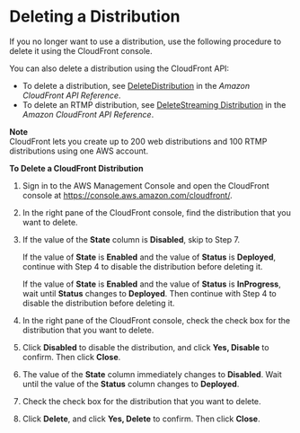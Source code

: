 # Deleting a Distribution<a name="HowToDeleteDistribution"></a>

If you no longer want to use a distribution, use the following procedure to delete it using the CloudFront console\. 

You can also delete a distribution using the CloudFront API:
+ To delete a distribution, see [DeleteDistribution](https://docs.aws.amazon.com/cloudfront/latest/APIReference/DeleteDistribution.html) in the *Amazon CloudFront API Reference*\.
+ To delete an RTMP distribution, see [DeleteStreaming Distribution](https://docs.aws.amazon.com/cloudfront/latest/APIReference/DeleteStreamingDistribution.html) in the *Amazon CloudFront API Reference*\.

**Note**  
CloudFront lets you create up to 200 web distributions and 100 RTMP distributions using one AWS account\.<a name="HowToDeleteDistributionProcedure"></a>

**To Delete a CloudFront Distribution**

1. Sign in to the AWS Management Console and open the CloudFront console at [https://console\.aws\.amazon\.com/cloudfront/](https://console.aws.amazon.com/cloudfront/)\.

1. In the right pane of the CloudFront console, find the distribution that you want to delete\.

1. If the value of the **State** column is **Disabled**, skip to Step 7\.

   If the value of **State** is **Enabled** and the value of **Status** is **Deployed**, continue with Step 4 to disable the distribution before deleting it\.

   If the value of **State** is **Enabled** and the value of **Status** is **InProgress**, wait until **Status** changes to **Deployed**\. Then continue with Step 4 to disable the distribution before deleting it\.

1. In the right pane of the CloudFront console, check the check box for the distribution that you want to delete\.

1. Click **Disabled** to disable the distribution, and click **Yes, Disable** to confirm\. Then click **Close**\.

1. The value of the **State** column immediately changes to **Disabled**\. Wait until the value of the **Status** column changes to **Deployed**\.

1. Check the check box for the distribution that you want to delete\.

1. Click **Delete**, and click **Yes, Delete** to confirm\. Then click **Close**\.